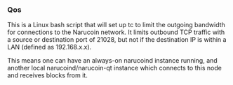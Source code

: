 ### Qos ###

This is a Linux bash script that will set up tc to limit the outgoing bandwidth for connections to the Narucoin network. It limits outbound TCP traffic with a source or destination port of 21028, but not if the destination IP is within a LAN (defined as 192.168.x.x).

This means one can have an always-on narucoind instance running, and another local narucoind/narucoin-qt instance which connects to this node and receives blocks from it.
